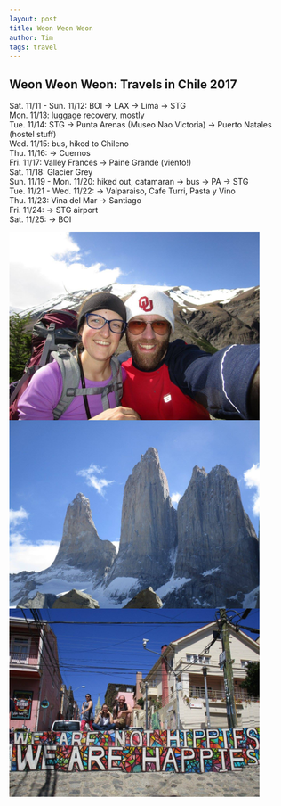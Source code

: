 ```yaml
---
layout: post
title: Weon Weon Weon
author: Tim
tags: travel
---
```


Weon Weon Weon: Travels in Chile 2017
---

Sat. 11/11 - Sun. 11/12: BOI -> LAX -> Lima -> STG  
Mon. 11/13: luggage recovery, mostly  
Tue. 11/14: STG -> Punta Arenas (Museo Nao Victoria) -> Puerto Natales (hostel stuff)  
Wed. 11/15: bus, hiked to Chileno  
Thu. 11/16: -> Cuernos  
Fri. 11/17: Valley Frances -> Paine Grande (viento!)  
Sat. 11/18: Glacier Grey  
Sun. 11/19 - Mon. 11/20: hiked out, catamaran -> bus -> PA -> STG  
Tue. 11/21 - Wed. 11/22: -> Valparaiso, Cafe Turri, Pasta y Vino  
Thu. 11/23: Vina del Mar -> Santiago  
Fri. 11/24: -> STG airport  
Sat. 11/25: -> BOI  

<img align="center" src="/images/chile/selfie.jpg" width="450"/>   

<img align="center" src="/images/chile/torres.jpg" width="450"/>   

<img align="center" src="/images/chile/valpo_happies.jpg" width="450"/>   
